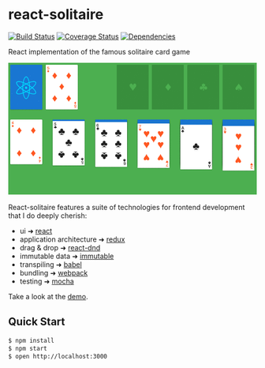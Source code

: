 # react-solitaire

[![Build Status](https://travis-ci.org/gcedo/react-solitaire.svg?branch=master)](https://travis-ci.org/gcedo/react-solitaire)
[![Coverage Status](https://coveralls.io/repos/gcedo/react-solitaire/badge.svg?branch=master&service=github)](https://coveralls.io/github/gcedo/react-solitaire?branch=master)
[![Dependencies](https://david-dm.org/gcedo/react-solitaire.svg)](https://david-dm.org/gcedo/react-solitaire)

React implementation of the famous solitaire card game

![Demo](demo.gif)

React-solitaire features a suite of technologies for frontend development that I do deeply cherish:

- ui ➜ [react](https://facebook.github.io/react/)
- application architecture ➜ [redux](http://redux.js.org/)
- drag & drop ➜ [react-dnd](http://gaearon.github.io/react-dnd/)
- immutable data ➜ [immutable](https://facebook.github.io/immutable-js/)
- transpiling ➜ [babel](https://babeljs.io/)
- bundling ➜ [webpack](https://webpack.github.io/)
- testing ➜ [mocha](https://mochajs.org/)

Take a look at the [demo](http://gcedo.github.io/react-solitaire/dist/index.html).

## Quick Start
```
$ npm install
$ npm start
$ open http://localhost:3000
```
